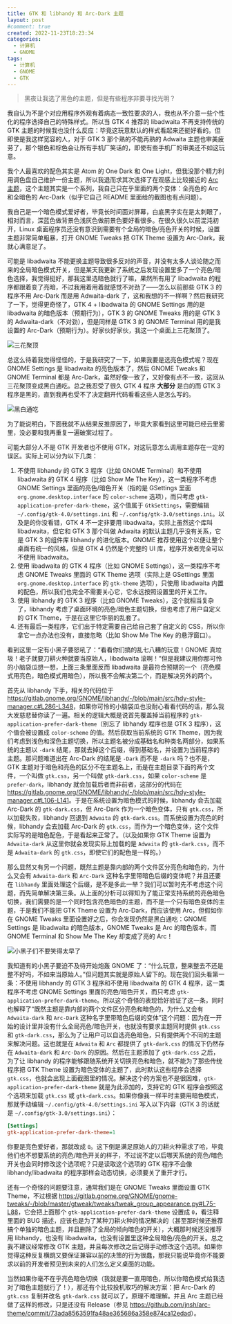```yaml
---
title: GTK 和 libhandy 和 Arc-Dark 主题
layout: post
#comment: true
created: 2022-11-23T18:23:34
categories:
  - 计算机
  - GNOME
tags:
  - 计算机
  - GNOME
  - GTK
---
```

<blockquote class="center-quote">黑夜让我选了黑色的主题，但是有些程序非要寻找光明？</blockquote>

我自认为不是个对应用程序外观有着病态一致性要求的人，我也从不介意一些个性化的程序选择自己的特殊样式。所以当 GTK 4 推荐的 libadwaita 不再支持传统的 GTK 主题的时候我也没什么反应：毕竟这玩意默认的样式看起来还挺好看的。但即使是我这样宽容的人，对于 GTK 3 那个熟的不能再熟的 Adwaita 主题也审美疲劳了，那个银色和棕色会让所有手机厂笑话的，即使有些手机厂的审美还不如这玩意。

我个人最喜欢的配色其实是 Atom 的 One Dark 和 One Light，但我没那个精力利用调色盘自己维护一份主题，所以我退而求其次选择了在观感上比较接近的 [Arc 主题](https://github.com/jnsh/arc-theme)，这个主题其实是一个系列，我自己只在乎里面的两个变体：全亮色的 Arc 和全暗色的 Arc-Dark（似乎它自己 README 里面给的截图也有点问题）。

我自己是一个暗色模式爱好者，毕竟长时间面对屏幕，白底黑字实在是太刺眼了，相对而言，深蓝色做背景色浅灰色做前景色要好看很多。在很久很久以前混沌初开，Linux 桌面程序员还没有意识到需要有个全局的暗色/亮色开关的时候，设置主题非常简单粗暴，打开 GNOME Tweaks 把 GTK Theme 设置为 Arc-Dark，我就心满意足了。

可能是 libadwaita 不能更换主题导致很多反对的声音，并没有太多人谈论随之而来的全局暗色模式开关，但是某天我更新了系统之后发现设置里多了一个亮色/暗色选择，我觉得挺好，那我这里选暗色就行了嘛，果然所有用了 libadwaita 的程序都跟着变了亮暗，不过我用着用着就感觉不对劲了——怎么以前那些 GTK 3 的程序不用 Arc-Dark 而是用 Adwaita-dark 了，这和我想的不一样啊？然后我研究了一下，觉得更奇怪了，GTK 4 + libadwaita 的 GNOME Settings 用的是 libadwaita 的暗色版本（预期行为），GTK 3 的 GNOME Tweaks 用的是 GTK 3 的 Adwaita-dark（不对劲），但是同样是 GTK 3 的 GNOME Terminal 用的是我设置的 Arc-Dark（预期行为）。好家伙好家伙，我这一个桌面上三花聚顶了。

![三花聚顶](./screenshot-1.png)

总这么待着我觉得怪怪的，于是我研究了一下，如果我要是选亮色模式呢？现在 GNOME Settings 是 libadwaita 的亮色版本了，然后 GNOME Tweaks 和 GNOME Terminal 都是 Arc-Dark，虽然好像一致了，又好像有点不一致，这回从三花聚顶变成黑白通吃。总之我忍受了很久 GTK 4 程序 **大部分** 是白的而 GTK 3 程序是黑的，直到我再也受不了决定翻开代码看看这些人是怎么写的。

![黑白通吃](./screenshot-2.png)

为了能说明白，下面我就不从结果反推原因了，毕竟大家看到这里可能已经云里雾里，没必要和我再重复一遍破案过程了。

可能大部分人不是 GTK 开发者也不使用 GTK，对这玩意怎么调用主题存在一定的误区。实际上可以分为以下几类：

1. 不使用 libhandy 的 GTK 3 程序（比如 GNOME Terminal）和不使用 libadwaita 的 GTK 4 程序（比如 Show Me The Key），这一类程序不考虑 GNOME Settings 里面的亮色/暗色开关（指的是 GSettings 里面 `org.gnome.desktop.interface` 的 `color-scheme` 选项），而只考虑 `gtk-application-prefer-dark-theme`，这个值属于 `GtkSettings`，需要编辑 `~/.config/gtk-4.0/settings.ini` 和 `~/.config/gtk-3.0/settings.ini`。以及是的你没看错，GTK 4 不一定非要用 libadwaita，实际上虽然这个库叫 libadwaita，但它和 GTK 3 那个叫做 Adwaita 的默认主题几乎没有关系，它是 GTK 3 的组件库 libhandy 的进化版本。GNOME 推荐使用这个以便让整个桌面有统一的风格，但是 GTK 4 仍然是个完整的 UI 库，程序开发者完全可以不使用 libadwaita。
2. 使用 libadwaita 的 GTK 4 程序（比如 GNOME Settings），这一类程序不考虑 GNOME Tweaks 里面的 GTK Theme 选项（实际上是 GSettings 里面 `org.gnome.desktop.interface` 的 `gtk-theme` 选项），只使用 libadwaita 内置的配色，所以我们也完全不需要关心它，它永远按照设置里的开关工作。
3. 使用 libhandy 的 GTK 3 程序（比如 GNOME Tweaks），这个就相当复杂了，libhandy 考虑了桌面环境的亮色/暗色主题切换，但也考虑了用户自定义的 GTK Theme，于是在这里它华丽的乱套了。
4. 还有最后一类程序，它们出于特定需要自己给自己套了自定义的 CSS，所以你拿它一点办法也没有，直接忽略（比如 Show Me The Key 的悬浮窗口）。

看到这里一定有小黑子要怒吼了：“看看你们搞的乱七八糟的玩意！GNOME 真垃圾！老子就要刀耕火种就要当原始人，libadwaita 滚啊！”但是我建议用你那可怜的小脑袋瓜想一想，上面三条里面反而 libadwaita 是最符合预期的一个（亮色模式用亮色，暗色模式用暗色），所以我不会解决第二个，而是解决另外的两个。

首先从 libhandy 下手，相关的代码位于 <https://gitlab.gnome.org/GNOME/libhandy/-/blob/main/src/hdy-style-manager.c#L286-L348>，如果你可怜的小脑袋瓜也没耐心看看代码的话，那么我大发慈悲替你读了一遍。相关的逻辑大概是说首先覆盖掉当前程序的 `gtk-application-prefer-dark-theme`（别忘了 libhandy 程序也是 GTK 3 程序），这个值会被设置成 `color-scheme` 的值。然后获取当前系统的 GTK Theme，因为我们考虑到浅色和深色主题切换，所以主题名被分成基础名和种类名两部分，如果系统的主题以 `-dark` 结尾，那就去掉这个后缀，得到基础名，并设置为当前程序的主题。那问题难道出在 Arc-Dark 的结尾是 `-Dark` 而不是 `-dark` 吗？也不是，GTK 主题对于暗色和亮色的区分不在主题名上，而是在主题目录下面的两个文件，一个叫做 `gtk.css`，另一个叫做 `gtk-dark.css`，如果 `color-scheme` 是 `prefer-dark`，libhandy 就会加载后者而非前者，这部分的代码在 <https://gitlab.gnome.org/GNOME/libhandy/-/blob/main/src/hdy-style-manager.c#L106-L141>。于是在系统设置为暗色模式的时候，libhandy 会去加载 Arc-Dark 的 `gtk-dark.css`，但 Arc-Dark 作为一个暗色变体，只有 `gtk.css`，所以加载失败，libhandy 回退到 `Adwaita` 的 `gtk-dark.css`。而系统设置为亮色的时候，libhandy 会去加载 Arc-Dark 的 `gtk.css`，而作为一个暗色变体，这个文件实际写的是暗色配色，于是看起来正常了。（以及如果你 GTK Theme 设置为 `Adwaita-dark` 从这里你就会发现实际上加载的是 `Adwaita` 的 `gtk-dark.css`，而不是 `Adwaita-dark` 的 `gtk.css`，即使它们的配色是一样的。）

那么显然又有另一个问题，既然主题是靠内部的两个文件区分亮色和暗色的，为什么又会有 `Adwaita-dark` 和 `Arc-Dark` 这种名字里带暗色后缀的变体呢？并且还要在 `libhandy` 里面处理这个后缀，是不是多此一举？我们可以暂时先不考虑这个问题，而先简单解决第三条。从上面的分析可以得知为了能正常支持系统的亮色暗色切换，我们需要的是一个同时包含亮色暗色的主题，而不是一个只有暗色变体的主题，于是我们不能把 GTK Theme 设置为 Arc-Dark，而应该使用 Arc，但假如你在 GNOME Tweaks 里面设置好之后，你会发现仍然是黑白通吃：GNOME Settings 是 libadwaita 的暗色版本，GNOME Tweaks 是 Arc 的暗色版本，而 GNOME Terminal 和 Show Me The Key 却变成了亮的 Arc！

![小黑子们不要笑得太早了](./screenshot-3.png)

我知道有的小黑子要迫不及待开始炮轰 GNOME 了：“什么玩意，整来整去不还是整不好吗，不如来当原始人。”但问题其实就是原始人留下的。现在我们回头看第一条：不使用 libhandy 的 GTK 3 程序和不使用 libadwaita 的 GTK 4 程序，这一类程序不考虑 GNOME Settings 里面的亮色/暗色开关，而只考虑 `gtk-application-prefer-dark-theme`。所以这个奇怪的表现恰好验证了这一条，同时也解释了“既然主题是靠内部的两个文件区分亮色和暗色的，为什么又会有 `Adwaita-dark` 和 `Arc-Dark` 这种名字里带暗色后缀的变体”这个问题：因为在一开始的设计里并没有什么全局亮色/暗色开关，也就没有要求主题同时提供 `gtk.css` 和 `gtk-dark.css`，那么为了让用户可以自选亮色暗色，只有提供两个不同的主题来解决问题。这也就是在 `Adwaita` 和 `Arc` 都提供了 `gtk-dark.css` 的情况下仍然存在 `Adwaita-dark` 和 `Arc-Dark` 的原因。然后在主题添加了 `gtk-dark.css` 之后，为了让 libhandy 的程序能够跟随系统开关切换亮色和暗色，就不能为了那些传统程序把 GTK Theme 设置为暗色变体的主题了，此时默认这些程序会选择 `gtk.css`，也就会出现上面截图里的情况。解决这个的方案也不是很困难，`gtk-application-prefer-dark-theme` 就是为此添加的，支持它的 GTK 程序会按照这个选项来加载 `gtk.css` 或 `gtk-dark.css`。如果你像我一样平时主要用暗色模式，那就手动编辑 `~/.config/gtk-4.0/settings.ini` 写入以下内容（GTK 3 的话就是 `~/.config/gtk-3.0/settings.ini`）：

```ini
[Settings]
gtk-application-prefer-dark-theme=1
```

你要是亮色爱好者，那就改成 `0`。这下倒是满足原始人的刀耕火种需求了哈，毕竟他们也不想要系统的亮色/暗色开关的样子，不过说不定以后哪天系统的亮色/暗色开关也会同时修改这个选项呢？只是读取这个选项的 GTK 程序不会像 libhandy/libadwaita 的程序那样会动态切换，必须要关了重开才行。

还有一个奇怪的问题要注意，通常我们是在 GNOME Tweaks 里面设置 GTK Theme，不过根据 <https://gitlab.gnome.org/GNOME/gnome-tweaks/-/blob/master/gtweak/tweaks/tweak_group_appearance.py#L75-L88>，它会把上面那个 `gtk-application-prefer-dark-theme` 设置成 `0`，看注释里面的 BUG 描述，应该也是为了某种刀耕火种的情况解决的（甚至那时候还推荐搞个单独的暗色主题，并且删除了全局的倾向暗色的开关），大概那时候还没推荐用 libhandy，也没有 libadwaita，也没有设置里这种全局暗色/亮色的开关。总之我不建议经常修改 GTK 主题，并且每次修改之后记得手动修改这个选项。如果你觉得这种反复横跳又要保证兼容以前的决策的行为很蠢，那我只能说毕竟你不能要求以前的开发者预见到未来的人们怎么定义桌面的功能。

当然如果你毫不在乎亮色暗色切换（我就是要一直用暗色，所以你暗色模式给我选对了暗色主题就行了！），那还有个比较投机取巧的解决方案：把 Arc-Dark 的 `gtk.css` 复制并改名 `gtk-dark.css` 就可以了，原理不难理解。并且 Arc 主题已经做了这样的修改，只是还没有 Release（参见 <https://github.com/jnsh/arc-theme/commit/73ada8563591fa48ae365686a358e874ca12edad>）。
